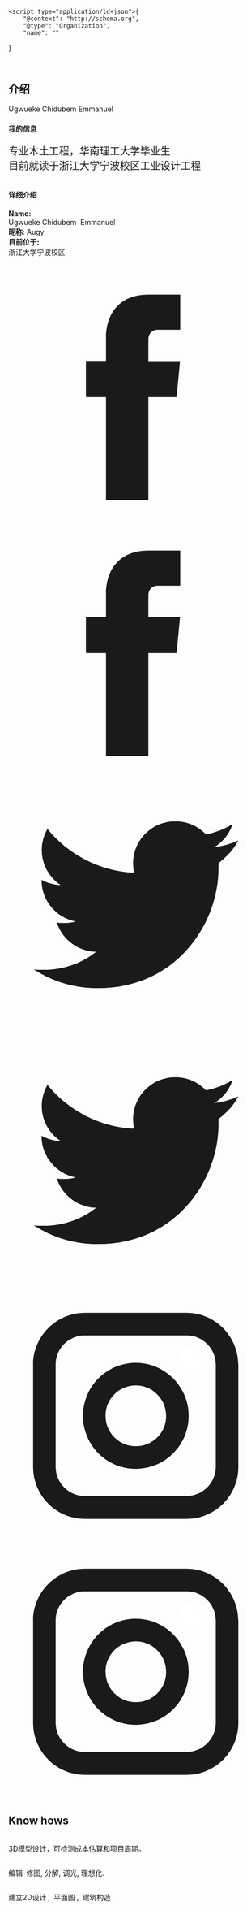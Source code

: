 <!DOCTYPE html>
<html style="font-size: 16px;" lang="en"><head>
    <meta name="viewport" content="width=device-width, initial-scale=1.0">
    <meta charset="utf-8">
    <meta name="keywords" content="Profile, Know hows">
    <meta name="description" content="">
    <script class="u-script" type="text/javascript" src="jquery.js" defer=""></script>
    <script class="u-script" type="text/javascript" src="nicepage.js" defer=""></script>
    <meta name="generator" content="Nicepage 4.21.12, nicepage.com">
    <link id="u-theme-google-font" rel="stylesheet" href="https://fonts.googleapis.com/css?family=Roboto:100,100i,300,300i,400,400i,500,500i,700,700i,900,900i|Open+Sans:300,300i,400,400i,500,500i,600,600i,700,700i,800,800i">
    
    <script type="application/ld+json">{
		"@context": "http://schema.org",
		"@type": "Organization",
		"name": ""
}</script>
    <meta name="theme-color" content="#478ac9">
    <meta property="og:title" content="About">
    <meta property="og:type" content="website">
  </head>
  <body class="u-body u-xl-mode" data-lang="en"><header class="u-clearfix u-header u-header" id="sec-b999">
    </header>
    <section class="u-align-center-lg u-align-center-md u-align-center-xl u-align-left-sm u-align-left-xs u-clearfix u-section-1" id="carousel_f4fd">
      <div class="u-clearfix u-sheet u-valign-middle u-sheet-1">
        <h1 class="u-text u-text-1">介绍</h1>
        <p class="u-large-text u-text u-text-variant u-text-2">Ugwueke Chidubem Emmanuel</p>
        <div class="u-clearfix u-expanded-width u-layout-wrap u-layout-wrap-1">
          <div class="u-layout">
            <div class="u-layout-row">
              <div class="u-container-style u-layout-cell u-size-20 u-layout-cell-1">
                <div class="u-container-layout u-container-layout-1">
                  <h4 class="u-text u-text-3">我的信息</h4>
                  <p class="u-text u-text-default u-text-4">
                    <span style="font-size: 1.25rem;"> 专业木土工程，华南理工大学毕业生 <br> 目前就读于浙江大学宁波校区工业设计工程
                    </span>
                  </p>
                </div>
              </div>
              <div class="u-align-center-md u-align-left-sm u-align-left-xs u-container-style u-layout-cell u-size-20 u-layout-cell-2">
                <div class="u-container-layout u-valign-top-md u-valign-top-sm u-valign-top-xs u-container-layout-2">
                  <img class="u-image u-image-round u-radius-17 u-image-1" src="img/5d51f6146561d37e4f6622bacdfeba2.jpg" alt="" data-image-width="1080" data-image-height="1440">
                </div>
              </div>
              <div class="u-container-style u-layout-cell u-size-20 u-layout-cell-3">
                <div class="u-container-layout u-container-layout-3">
                  <h4 class="u-text u-text-5">详细介绍</h4>
                  <p class="u-text u-text-6">
                    <span style="font-weight: 700;">Name: </span>
                    <br>Ugwueke Chidubem&nbsp; Emmanuel<br>
                    <span style="font-weight: 700;">昵称</span>: Augy<br>
                    <span style="font-weight: 700;">目前位于: </span>
                    <br>浙江大学宁波校区
                  </p>
                  <div class="u-social-icons u-spacing-10 u-social-icons-1">
                    <a class="u-social-url" title="facebook" target="_blank" href="https://facebook.com/name"><span class="u-icon u-icon-circle u-social-facebook u-social-icon u-text-black u-icon-1"><svg class="u-svg-link" preserveAspectRatio="xMidYMin slice" viewBox="0 0 112 112" style=""><use xmlns:xlink="http://www.w3.org/1999/xlink" xlink:href="#svg-bc6b"></use></svg><svg class="u-svg-content" viewBox="0 0 112 112" x="0" y="0" id="svg-bc6b"><path fill="currentColor" d="M75.5,28.8H65.4c-1.5,0-4,0.9-4,4.3v9.4h13.9l-1.5,15.8H61.4v45.1H42.8V58.3h-8.8V42.4h8.8V32.2
	c0-7.4,3.4-18.8,18.8-18.8h13.8v15.4H75.5z"></path></svg></span>
                    </a>
                    <a class="u-social-url" title="twitter" target="_blank" href="https://twitter.com/name"><span class="u-icon u-icon-circle u-social-icon u-social-twitter u-text-black u-icon-2"><svg class="u-svg-link" preserveAspectRatio="xMidYMin slice" viewBox="0 0 112 112" style=""><use xmlns:xlink="http://www.w3.org/1999/xlink" xlink:href="#svg-ed97"></use></svg><svg class="u-svg-content" viewBox="0 0 112 112" x="0" y="0" id="svg-ed97"><path fill="currentColor" d="M92.2,38.2c0,0.8,0,1.6,0,2.3c0,24.3-18.6,52.4-52.6,52.4c-10.6,0.1-20.2-2.9-28.5-8.2
	c1.4,0.2,2.9,0.2,4.4,0.2c8.7,0,16.7-2.9,23-7.9c-8.1-0.2-14.9-5.5-17.3-12.8c1.1,0.2,2.4,0.2,3.4,0.2c1.6,0,3.3-0.2,4.8-0.7
	c-8.4-1.6-14.9-9.2-14.9-18c0-0.2,0-0.2,0-0.2c2.5,1.4,5.4,2.2,8.4,2.3c-5-3.3-8.3-8.9-8.3-15.4c0-3.4,1-6.5,2.5-9.2
	c9.1,11.1,22.7,18.5,38,19.2c-0.2-1.4-0.4-2.8-0.4-4.3c0.1-10,8.3-18.2,18.5-18.2c5.4,0,10.1,2.2,13.5,5.7c4.3-0.8,8.1-2.3,11.7-4.5
	c-1.4,4.3-4.3,7.9-8.1,10.1c3.7-0.4,7.3-1.4,10.6-2.9C98.9,32.3,95.7,35.5,92.2,38.2z"></path></svg></span>
                    </a>
                    <a class="u-social-url" title="instagram" target="_blank" href="https://www.instagram.com/name"><span class="u-icon u-icon-circle u-social-icon u-social-instagram u-text-black u-icon-3"><svg class="u-svg-link" preserveAspectRatio="xMidYMin slice" viewBox="0 0 112 112" style=""><use xmlns:xlink="http://www.w3.org/1999/xlink" xlink:href="#svg-ea73"></use></svg><svg class="u-svg-content" viewBox="0 0 112 112" x="0" y="0" id="svg-ea73"><path fill="currentColor" d="M55.9,32.9c-12.8,0-23.2,10.4-23.2,23.2s10.4,23.2,23.2,23.2s23.2-10.4,23.2-23.2S68.7,32.9,55.9,32.9z
	 M55.9,69.4c-7.4,0-13.3-6-13.3-13.3c-0.1-7.4,6-13.3,13.3-13.3s13.3,6,13.3,13.3C69.3,63.5,63.3,69.4,55.9,69.4z"></path><path fill="#FFFFFF" d="M79.7,26.8c-3,0-5.4,2.5-5.4,5.4s2.5,5.4,5.4,5.4c3,0,5.4-2.5,5.4-5.4S82.7,26.8,79.7,26.8z"></path><path fill="currentColor" d="M78.2,11H33.5C21,11,10.8,21.3,10.8,33.7v44.7c0,12.6,10.2,22.8,22.7,22.8h44.7c12.6,0,22.7-10.2,22.7-22.7
	V33.7C100.8,21.1,90.6,11,78.2,11z M91,78.4c0,7.1-5.8,12.8-12.8,12.8H33.5c-7.1,0-12.8-5.8-12.8-12.8V33.7
	c0-7.1,5.8-12.8,12.8-12.8h44.7c7.1,0,12.8,5.8,12.8,12.8V78.4z"></path></svg></span>
                    </a>
                  </div>
                </div>
              </div>
            </div>
          </div>
        </div>
      </div>
    </section>
    <section class="u-align-center u-clearfix u-white u-section-2" id="sec-4a30">
      <div class="u-clearfix u-sheet u-sheet-1">
        <h2 class="u-text u-text-default u-text-1">Know hows<br>
        </h2>
        <img class="u-image u-image-default u-preserve-proportions u-image-1" src="img/revit-icon-400px-social.webp" alt="" data-image-width="400" data-image-height="400">
        <p class="u-text u-text-2">3D模型设计，可检测成本估算和项目周期。</p> 
        <img class="u-image u-image-default u-image-2" src="img/81dea6902460988c9890057c2dcf23b.png" alt="" data-image-width="302" data-image-height="298">
        <p class="u-text u-text-3"> 编辑&nbsp;<b>
            <span style="font-weight: 400;">修图, 分解, 调光, 理想化</span></b>.
        </p>
        <img class="u-image u-image-default u-image-3" src="img/2ce862265c1fe0db47aaf132e039b67.png" alt="" data-image-width="380" data-image-height="379">
        <p class="u-text u-text-4">
          <span style="font-weight: 700;"></span><b>
            <span style="font-weight: 400;">建立2D设计</span>
            <span style="font-weight: 400;">,</span>
            <span style="font-weight: 400;">&nbsp;平面图</span>
            <span style="font-weight: 400;">,</span>&nbsp;<span style="font-weight: 400;"> 建筑构造&nbsp;</span></b>
        </p>
      </div>
    </section>
  
</body></html>